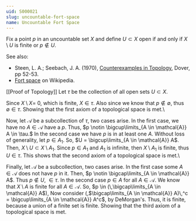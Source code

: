 ```yaml
---
uid: S000021
slug: uncountable-fort-space
name: Uncountable Fort Space
---
```

Fix a point $p$ in an uncountable set $X$ and define $U \subset X$ open if and only if $X \setminus U$ is finite or $p \notin U$.

See also:

* Steen, L. A.; Seebach, J. A. (1970), [Counterexamples in Topology](http://books.google.com/books/about/Counterexamples_in_Topology.html?id=DkEuGkOtSrUC), Dover, pp 52-53.
* [Fort space](http://en.wikipedia.org/wiki/Fort_space) on Wikipedia.

[[Proof of Topology]]
Let $\tau$ be the collection of all open sets $U \subset X$.

Since $X \setminus X =$ 0, which is finite, $X \in \tau$. Also since we know that $p \notin \emptyset$, thus $\emptyset \in \tau$. Showing that the first axiom of a topological space is met.\\

Now, let $\mathcal{A}$ be a subcollection of $\tau$, two cases arise. In the first case, we have no $A \in \mathcal{A}$ have a $p$. Thus, $p \notin \bigcup\limits_{A \in \mathcal{A}} A \in \tau.$ In the second case we have $p$ is in at least one $A$. Without loss of generality, let $p \in A_1$. So, $U = \bigcup\limits_{A \in \mathcal{A}} A$. Then, $X \setminus U \subset X \setminus A_1$. Since $p \in A_1$ and $A_1$ is infinite, then $X \setminus A_1$ is finite, thus $U \in \tau$. This shows that the second axiom of a topological space is met.\\

Finally, let $\mathcal{A}$ be a subcollection, two cases arise. In the first case some $A \in \mathcal{A}$ does not have $p$ in it. Then, $p \notin \bigcap\limits_{A \in \mathcal{A}} A$. Thus $p \notin U$, $\in \tau$. In the second case $p \in A$ for all $A \in \mathcal{A}$. We know that $X \setminus A$ is finite for all $A \in \mathcal{A}$. So, $p \in (\,\bigcap\limits_{A \in \mathcal{A}} A$)\, Now consider (\,$\bigcap\limits_{A \in \mathcal{A}} A)\,^c = \bigcup\limits_{A \in \mathcal{A}} A^c$, by DeMorgan's. Thus, it is finite, because a union of a finite set is finite. Showing that the third axiom of a topological space is met.

